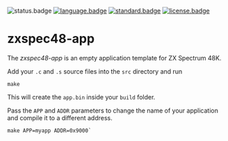 ![status.badge] [![language.badge]][language.url] [![standard.badge]][standard.url] [![license.badge]][license.url]

# zxspec48-app

The *zxspec48-app* is an empty application template for ZX Spectrum 48K.

Add your `.c` and `.s` source files into the `src` directory and run 

~~~
make 
~~~

This will create the `app.bin` inside your `build` folder.

Pass the `APP` and `ADDR` parameters to change the name of your application and compile it to a different address. 

~~~
make APP=myapp ADDR=0x9000`
~~~

[language.url]:   https://en.wikipedia.org/wiki/ANSI_C
[language.badge]: https://img.shields.io/badge/language-C-blue.svg

[standard.url]:   https://en.wikipedia.org/wiki/C11_(C_standard_revision)
[standard.badge]: https://img.shields.io/badge/standard-C11-blue.svg

[license.url]:    https://github.com/tstih/nice/blob/master/LICENSE
[license.badge]:  https://img.shields.io/badge/license-MIT-blue.svg

[status.badge]:  https://img.shields.io/badge/status-stable-darkgreen.svg